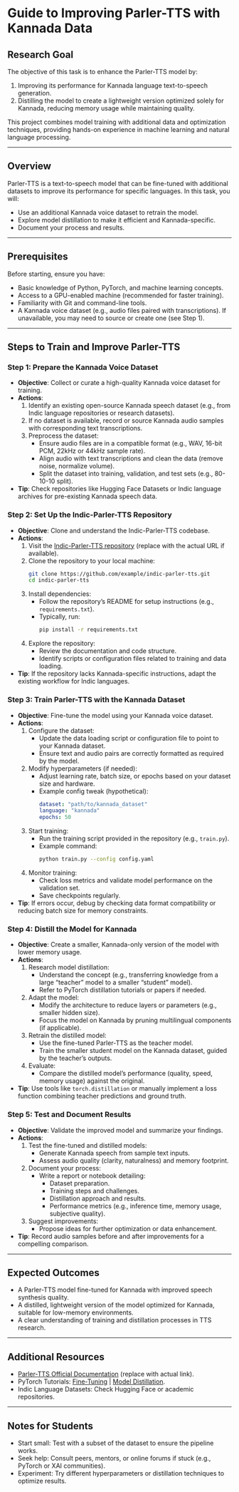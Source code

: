 # Guide to Improving Parler-TTS with Kannada Data

## Research Goal
The objective of this task is to enhance the Parler-TTS model by:
1. Improving its performance for Kannada language text-to-speech generation.
2. Distilling the model to create a lightweight version optimized solely for Kannada, reducing memory usage while maintaining quality.

This project combines model training with additional data and optimization techniques, providing hands-on experience in machine learning and natural language processing.

---

## Overview
Parler-TTS is a text-to-speech model that can be fine-tuned with additional datasets to improve its performance for specific languages. In this task, you will:
- Use an additional Kannada voice dataset to retrain the model.
- Explore model distillation to make it efficient and Kannada-specific.
- Document your process and results.

---

## Prerequisites
Before starting, ensure you have:
- Basic knowledge of Python, PyTorch, and machine learning concepts.
- Access to a GPU-enabled machine (recommended for faster training).
- Familiarity with Git and command-line tools.
- A Kannada voice dataset (e.g., audio files paired with transcriptions). If unavailable, you may need to source or create one (see Step 1).

---

## Steps to Train and Improve Parler-TTS

### Step 1: Prepare the Kannada Voice Dataset
- **Objective**: Collect or curate a high-quality Kannada voice dataset for training.
- **Actions**:
  1. Identify an existing open-source Kannada speech dataset (e.g., from Indic language repositories or research datasets).
  2. If no dataset is available, record or source Kannada audio samples with corresponding text transcriptions.
  3. Preprocess the dataset:
     - Ensure audio files are in a compatible format (e.g., WAV, 16-bit PCM, 22kHz or 44kHz sample rate).
     - Align audio with text transcriptions and clean the data (remove noise, normalize volume).
     - Split the dataset into training, validation, and test sets (e.g., 80-10-10 split).
- **Tip**: Check repositories like Hugging Face Datasets or Indic language archives for pre-existing Kannada speech data.

### Step 2: Set Up the Indic-Parler-TTS Repository
- **Objective**: Clone and understand the Indic-Parler-TTS codebase.
- **Actions**:
  1. Visit the [Indic-Parler-TTS repository](https://github.com/example/indic-parler-tts) (replace with the actual URL if available).
  2. Clone the repository to your local machine:
     ```bash
     git clone https://github.com/example/indic-parler-tts.git
     cd indic-parler-tts
     ```
  3. Install dependencies:
     - Follow the repository’s README for setup instructions (e.g., `requirements.txt`).
     - Typically, run:
       ```bash
       pip install -r requirements.txt
       ```
  4. Explore the repository:
     - Review the documentation and code structure.
     - Identify scripts or configuration files related to training and data loading.
- **Tip**: If the repository lacks Kannada-specific instructions, adapt the existing workflow for Indic languages.

### Step 3: Train Parler-TTS with the Kannada Dataset
- **Objective**: Fine-tune the model using your Kannada voice dataset.
- **Actions**:
  1. Configure the dataset:
     - Update the data loading script or configuration file to point to your Kannada dataset.
     - Ensure text and audio pairs are correctly formatted as required by the model.
  2. Modify hyperparameters (if needed):
     - Adjust learning rate, batch size, or epochs based on your dataset size and hardware.
     - Example config tweak (hypothetical):
       ```yaml
       dataset: "path/to/kannada_dataset"
       language: "kannada"
       epochs: 50
       ```
  3. Start training:
     - Run the training script provided in the repository (e.g., `train.py`).
     - Example command:
       ```bash
       python train.py --config config.yaml
       ```
  4. Monitor training:
     - Check loss metrics and validate model performance on the validation set.
     - Save checkpoints regularly.
- **Tip**: If errors occur, debug by checking data format compatibility or reducing batch size for memory constraints.

### Step 4: Distill the Model for Kannada
- **Objective**: Create a smaller, Kannada-only version of the model with lower memory usage.
- **Actions**:
  1. Research model distillation:
     - Understand the concept (e.g., transferring knowledge from a large “teacher” model to a smaller “student” model).
     - Refer to PyTorch distillation tutorials or papers if needed.
  2. Adapt the model:
     - Modify the architecture to reduce layers or parameters (e.g., smaller hidden size).
     - Focus the model on Kannada by pruning multilingual components (if applicable).
  3. Retrain the distilled model:
     - Use the fine-tuned Parler-TTS as the teacher model.
     - Train the smaller student model on the Kannada dataset, guided by the teacher’s outputs.
  4. Evaluate:
     - Compare the distilled model’s performance (quality, speed, memory usage) against the original.
- **Tip**: Use tools like `torch.distillation` or manually implement a loss function combining teacher predictions and ground truth.

### Step 5: Test and Document Results
- **Objective**: Validate the improved model and summarize your findings.
- **Actions**:
  1. Test the fine-tuned and distilled models:
     - Generate Kannada speech from sample text inputs.
     - Assess audio quality (clarity, naturalness) and memory footprint.
  2. Document your process:
     - Write a report or notebook detailing:
       - Dataset preparation.
       - Training steps and challenges.
       - Distillation approach and results.
       - Performance metrics (e.g., inference time, memory usage, subjective quality).
  3. Suggest improvements:
     - Propose ideas for further optimization or data enhancement.
- **Tip**: Record audio samples before and after improvements for a compelling comparison.

---

## Expected Outcomes
- A Parler-TTS model fine-tuned for Kannada with improved speech synthesis quality.
- A distilled, lightweight version of the model optimized for Kannada, suitable for low-memory environments.
- A clear understanding of training and distillation processes in TTS research.

---

## Additional Resources
- [Parler-TTS Official Documentation](https://example.com) (replace with actual link).
- PyTorch Tutorials: [Fine-Tuning](https://pytorch.org/tutorials) | [Model Distillation](https://pytorch.org/tutorials).
- Indic Language Datasets: Check Hugging Face or academic repositories.

---

## Notes for Students
- Start small: Test with a subset of the dataset to ensure the pipeline works.
- Seek help: Consult peers, mentors, or online forums if stuck (e.g., PyTorch or XAI communities).
- Experiment: Try different hyperparameters or distillation techniques to optimize results.